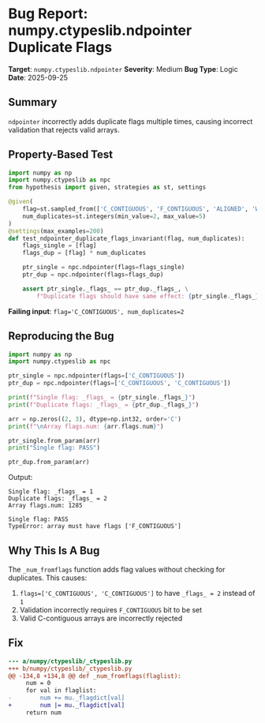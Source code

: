 # Bug Report: numpy.ctypeslib.ndpointer Duplicate Flags

**Target**: `numpy.ctypeslib.ndpointer`
**Severity**: Medium
**Bug Type**: Logic
**Date**: 2025-09-25

## Summary

`ndpointer` incorrectly adds duplicate flags multiple times, causing incorrect validation that rejects valid arrays.

## Property-Based Test

```python
import numpy as np
import numpy.ctypeslib as npc
from hypothesis import given, strategies as st, settings

@given(
    flag=st.sampled_from(['C_CONTIGUOUS', 'F_CONTIGUOUS', 'ALIGNED', 'WRITEABLE']),
    num_duplicates=st.integers(min_value=2, max_value=5)
)
@settings(max_examples=200)
def test_ndpointer_duplicate_flags_invariant(flag, num_duplicates):
    flags_single = [flag]
    flags_dup = [flag] * num_duplicates

    ptr_single = npc.ndpointer(flags=flags_single)
    ptr_dup = npc.ndpointer(flags=flags_dup)

    assert ptr_single._flags_ == ptr_dup._flags_, \
        f"Duplicate flags should have same effect: {ptr_single._flags_} vs {ptr_dup._flags_}"
```

**Failing input**: `flag='C_CONTIGUOUS', num_duplicates=2`

## Reproducing the Bug

```python
import numpy as np
import numpy.ctypeslib as npc

ptr_single = npc.ndpointer(flags=['C_CONTIGUOUS'])
ptr_dup = npc.ndpointer(flags=['C_CONTIGUOUS', 'C_CONTIGUOUS'])

print(f"Single flag: _flags_ = {ptr_single._flags_}")
print(f"Duplicate flags: _flags_ = {ptr_dup._flags_}")

arr = np.zeros((2, 3), dtype=np.int32, order='C')
print(f"\nArray flags.num: {arr.flags.num}")

ptr_single.from_param(arr)
print("Single flag: PASS")

ptr_dup.from_param(arr)
```

Output:
```
Single flag: _flags_ = 1
Duplicate flags: _flags_ = 2
Array flags.num: 1285

Single flag: PASS
TypeError: array must have flags ['F_CONTIGUOUS']
```

## Why This Is A Bug

The `_num_fromflags` function adds flag values without checking for duplicates. This causes:
1. `flags=['C_CONTIGUOUS', 'C_CONTIGUOUS']` to have `_flags_ = 2` instead of `1`
2. Validation incorrectly requires `F_CONTIGUOUS` bit to be set
3. Valid C-contiguous arrays are incorrectly rejected

## Fix

```diff
--- a/numpy/ctypeslib/_ctypeslib.py
+++ b/numpy/ctypeslib/_ctypeslib.py
@@ -134,8 +134,8 @@ def _num_fromflags(flaglist):
     num = 0
     for val in flaglist:
-        num += mu._flagdict[val]
+        num |= mu._flagdict[val]
     return num
```